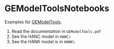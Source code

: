 # GEModelToolsNotebooks

Examples for [GEModelTools](https://github.com/JeppeDruedahl/GEModelTools).

1. Read the documentation in `GEModelTools.pdf`
1. See the HANC model in `HANC\`
1. See the HANK model is in `HANK\`
